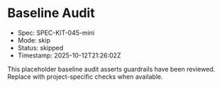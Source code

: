 # Baseline Audit

- Spec: SPEC-KIT-045-mini
- Mode: skip
- Status: skipped
- Timestamp: 2025-10-12T21:26:02Z

This placeholder baseline audit asserts guardrails have been reviewed. Replace with project-specific checks when available.
